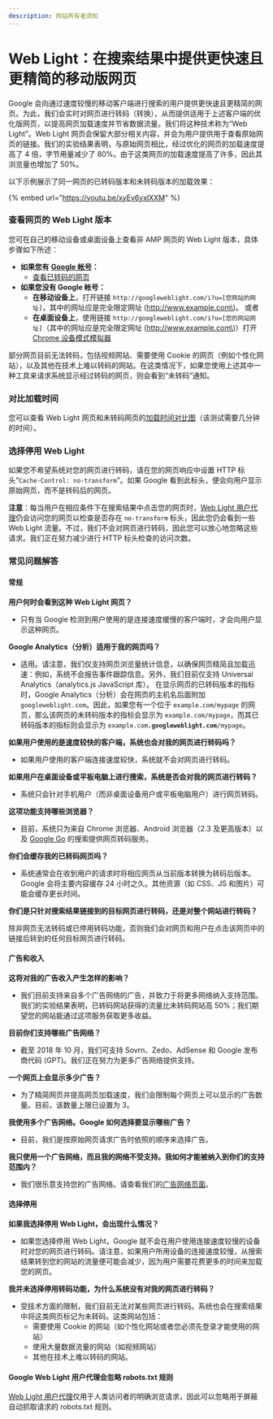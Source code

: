 ```yaml
---
description: 网站所有者须知
---
```


# Web Light：在搜索结果中提供更快速且更精简的移动版网页

Google 会向通过速度较慢的移动客户端进行搜索的用户提供更快速且更精简的网页。为此，我们会实时对网页进行转码（转换），从而提供适用于上述客户端的优化版网页，以提高网页加载速度并节省数据流量。我们将这种技术称为“Web Light”。Web Light 网页会保留大部分相关内容，并会为用户提供用于查看原始网页的链接。我们的实验结果表明，与原始网页相比，经过优化的网页的加载速度提高了 4 倍，字节用量减少了 80%。由于这类网页的加载速度提高了许多，因此其浏览量也增加了 50%。

以下示例展示了同一网页的已转码版本和未转码版本的加载效果：

{% embed url="https://youtu.be/xyEv6yxlXXM" %}

### 查看网页的 Web Light 版本

您可在自己的移动设备或桌面设备上查看非 AMP 网页的 Web Light 版本，具体步骤如下所述：

* **如果您有** [**Google 帐号**](https://support.google.com/accounts/answer/27441?hl=zh-CN)**：**
  * [查看已转码的网页](https://www.google.com/webmasters/tools/transcoder?pli=1#url=www.example.com)
* **如果您没有 Google 帐号：**
  * **在移动设备上**，打开链接 `http://googleweblight.com/i?u=[您网站的网址]`，其中的网址应是完全限定网址 \(http://www.example.com\)。      或者
  * **在桌面设备上**，使用链接 `http://googleweblight.com/i?u=[您的网站网址]`（其中的网址应是完全限定网址 \(http://www.example.com\)）打开 [Chrome 设备模式模拟器](https://developer.chrome.com/devtools/docs/device-mode)

部分网页目前无法转码，包括视频网站、需要使用 Cookie 的网页（例如个性化网站），以及其他在技术上难以转码的网站。在这类情况下，如果您使用上述其中一种工具来请求系统显示经过转码的网页，则会看到“未转码”通知。

### 对比加载时间

您可以查看 Web Light 网页和未转码网页的[加载时间对比图](http://www.webpagetest.org/optimized?url=www.aol.com&start=0)（该测试需要几分钟的时间）。

### 选择停用 Web Light

如果您不希望系统对您的网页进行转码，请在您的网页响应中设置 HTTP 标头“`Cache-Control: no-transform`”。如果 Google 看到此标头，便会向用户显示原始网页，而不是转码后的网页。

**注意**：每当用户在相应条件下在搜索结果中点击您的网页时，[Web Light 用户代理](https://support.google.com/webmasters/answer/1061943#weblight)仍会访问您的网页以检查是否存在 `no-transform` 标头，因此您仍会看到一些 Web Light 流量。不过，我们不会对网页进行转码，因此您可以放心地忽略这些请求。我们正在努力减少进行 HTTP 标头检查的访问次数。

### 常见问题解答 <a id="faq"></a>

#### 常规

**用户何时会看到这种 Web Light 网页？**

* 只有当 Google 检测到用户使用的是连接速度缓慢的客户端时，才会向用户显示这种网页。

**Google Analytics（分析）适用于我的网页吗？**

* 适用。请注意，我们仅支持网页浏览量统计信息，以确保网页精简且加载迅速：例如，系统不会报告事件跟踪信息。另外，我们目前仅支持 Universal Analytics（analytics.js JavaScript 库）。  在显示网页的已转码版本的指标时，Google Analytics（分析）会在网页的主机名后面附加 `googleweblight.com`。因此，如果您有一个位于 `example.com/mypage` 的网页，那么该网页的未转码版本的指标会显示为 `example.com/mypage`，而其已转码版本的指标则会显示为 `example.com`**`.googleweblight.com`**`/mypage`。

**如果用户使用的是速度较快的客户端，系统也会对我的网页进行转码吗？**

* 如果用户使用的客户端连接速度较快，系统就不会对网页进行转码。

**如果用户在桌面设备或平板电脑上进行搜索，系统是否会对我的网页进行转码？**

* 系统只会针对手机用户（而非桌面设备用户或平板电脑用户）进行网页转码。

**这项功能支持哪些浏览器？**

* 目前，系统只为来自 Chrome 浏览器、Android 浏览器（2.3 及更高版本）以及 [Google Go](https://play.google.com/store/apps/details?id=com.google.android.apps.searchlite) 的搜索提供网页转码服务。

**你们会缓存我的已转码网页吗？**

* 系统通常会在收到用户的请求时将相应网页从当前版本转换为转码后版本。Google 会将主要内容缓存 24 小时之久。其他资源（如 CSS、JS 和图片）可能会缓存更长时间。

**你们是只针对搜索结果链接到的目标网页进行转码，还是对整个网站进行转码？**

除非网页无法转码或已停用转码功能，否则我们会对网页和用户在点击该网页中的链接后转到的任何目标网页进行转码。

#### 广告和收入

**这将对我的广告收入产生怎样的影响？**

* 我们目前支持来自多个广告网络的广告，并致力于将更多网络纳入支持范围。我们的实验结果表明，已转码网站获得的流量比未转码网站高 50%；我们期望您的网站能通过这项服务获取更多收益。

**目前你们支持哪些广告网络？**

* 截至 2018 年 10 月，我们可支持 Sovrn、Zedo、AdSense 和 Google 发布商代码 \(GPT\)。我们正在努力为更多广告网络提供支持。

**一个网页上会显示多少广告？**

* 为了精简网页并提高网页加载速度，我们会限制每个网页上可以显示的广告数量。目前，该数量上限已设置为 3。

**我使用多个广告网络。Google 如何选择要显示哪些广告？**

* 目前，我们是按原始网页请求广告时依照的顺序来选择广告。

**我只使用一个广告网络，而且我的网络不受支持。我如何才能被纳入到你们的支持范围内？**

* 我们很乐意支持您的广告网络。请查看我们的[广告网络页面](https://support.google.com/webmasters/answer/6211355)。

#### 选择停用

**如果我选择停用 Web Light，会出现什么情况？**

* 如果您选择停用 Web Light，Google 就不会在用户使用连接速度较慢的设备时对您的网页进行转码。请注意，如果用户所用设备的连接速度较慢，从搜索结果转到您的网站的流量便可能会减少，因为用户需要花费更多的时间来加载您的网页。

**我并未选择停用转码功能，为什么系统没有对我的网页进行转码？**

* 受技术方面的限制，我们目前无法对某些网页进行转码。系统也会在搜索结果中将这类网页标记为未转码。这类网站包括：
  * 需要使用 Cookie 的网站（如个性化网站或者您必须先登录才能使用的网站）
  * 使用大量数据流量的网站（如视频网站）
  * 其他在技术上难以转码的网站。

#### Google Web Light 用户代理会忽略 robots.txt 规则

[Web Light 用户代理](https://support.google.com/webmasters/answer/1061943#weblight)仅用于人类访问者的明确浏览请求，因此可以忽略用于屏蔽自动抓取请求的 robots.txt 规则。

